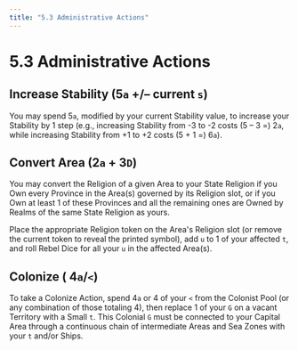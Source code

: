 ```yaml
---
title: "5.3 Administrative Actions"
---
```


# 5.3 Administrative Actions

## Increase Stability (5`a` +/– current `s`)

You may spend 5`a`, modified by your current Stability value, to increase your Stability by 1 step (e.g., increasing Stability from -3 to -2 costs (5 – 3 =) 2`a`, while increasing Stability from +1 to +2 costs (5 + 1 =) 6`a`).

## Convert Area (2`a` + 3`D`)

You may convert the Religion of a given Area to your State Religion if you Own every Province in the Area(s) governed by its Religion slot, or if you Own at least 1 of these Provinces and all the remaining ones are Owned by Realms of the same State Religion as yours.

Place the appropriate Religion token on the Area's Religion slot (or remove the current token to reveal the printed symbol), add `u` to 1 of your affected `t`, and roll Rebel Dice for all your `u` in the affected Area(s).

## Colonize ( 4`a`/`<`)

To take a Colonize Action, spend 4`a` or 4 of your `<` from the Colonist Pool (or any combination of those totaling 4), then replace 1 of your `G` on a vacant Territory with a Small `t`. This Colonial `G` must be connected to your Capital Area through a continuous chain of intermediate Areas and Sea Zones with your `t` and/or Ships.